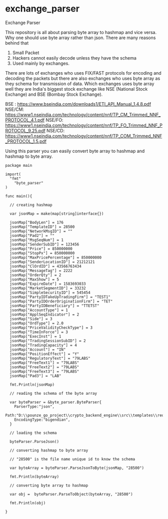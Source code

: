 # exchange_parser
Exchange Parser

This repository is all about parsing byte array to hashmap and vice versa.
Why one should use byte array rather than json. There are many reasons behind that

1) Small Packet
2) Hackers cannot easily decode unless they have the schema
3) Used mainly by exchanges.

There are lots of exchanges who uses FIX/FAST protocols for encoding and decoding the packets but there are also exchanges who uses byte array as they schema for transmission of data. Which exchanges uses byte array well they are India's biggest stock exchange like NSE (National Stock Exchange) and BSE (Bombay Stock Exchange).

BSE : https://www.bseindia.com/downloads1/ETI_API_Manual_1.4.8.pdf
NSE/CM: https://www1.nseindia.com/technology/content/nnf/TP_CM_Trimmed_NNF_PROTOCOL_4.1.pdf
NSE/FO: https://www1.nseindia.com/technology/content/nnf/TP_FO_Trimmed_NNF_PROTOCOL_9.25.pdf
NSE/CD: https://www1.nseindia.com/technology/content/nnf/TP_COM_Trimmed_NNF_PROTOCOL_1.5.pdf

Using this parser you can easily convert byte array to hashmap and hashmap to byte array.

    package main

    import(
      "fmt"
        "byte_parser"
    )	

    func main(){
    
      // creating hashmap
      
      var jsonMap = make(map[string]interface{})

      jsonMap["BodyLen"] = 176
      jsonMap["TemplateID"] = 28500
      jsonMap["NetworkMsgID"] = ""
      jsonMap["Pad2"] = ""
      jsonMap["MsgSeqNum"] = 1
      jsonMap["SenderSubID"] = 123456
      jsonMap["Price"] = 850000000
      jsonMap["StopPx"] = 850000000
      jsonMap["MaxPricePercentage"] = 850000000
      jsonMap["SenderLocationID"] = 21212121
      jsonMap["ClOrdID"] = 43566763434
      jsonMap["MessageTag"] = 2222
      jsonMap["OrderQty"] = 2
      jsonMap["MaxShow"] = 5
      jsonMap["ExpireDate"] = 1583693033
      jsonMap["MarketSegmentID"] = 33232
      jsonMap["SimpleSecurityID"] = 545454
      jsonMap["PartyIDTakeUpTradingFirm"] = "TEST1"
      jsonMap["PartyIDOrderOriginationFirm"] = "TET"
      jsonMap["PartyIDBeneficiary"] = "TTETST"
      jsonMap["AccountType"] = 1
      jsonMap["ApplSeqIndicator"] = 2
      jsonMap["Side"] = 3
      jsonMap["OrdType"] = 2.0
      jsonMap["PriceValidityCheckType"] = 3
      jsonMap["TimeInForce"] = 3
      jsonMap["ExecInst"] = 1
      jsonMap["TradingSessionSubID"] = 2
      jsonMap["TradingCapacity"] = 4
      jsonMap["Account"] = "IN"
      jsonMap["PositionEffect"] = "Y"
      jsonMap["RegulatoryText"] = "79LABS"
      jsonMap["FreeText1"] = "79LABS"
      jsonMap["FreeText2"] = "79LABS"
      jsonMap["FreeText3"] = "79LABS"
      jsonMap["Pad3"] = "LAB"

      fmt.Println(jsonMap)
    
      // reading the schema of the byte array
      
      var byteParser = &byte_parser.ByteParser{
        ParserType:"json",
        Path:"D:\\pounze_go_project\\crypto_backend_engine\\src\\templates\\request_templates\\json",
        EncodingType:"bigendian",
      }
      
      // loading the schema
      
      byteParser.ParseJson()
    
      // converting hashmap to byte array
      
      // "28500" is the file name unique id to know the schema
      
      var byteArray = byteParser.ParseJsonToByte(jsonMap, "28500")

      fmt.Println(byteArray)
    
      // converting byte array to hashmap
      
      var obj =  byteParser.ParseToObject(byteArray, "28500")

      fmt.Println(obj)

    }
